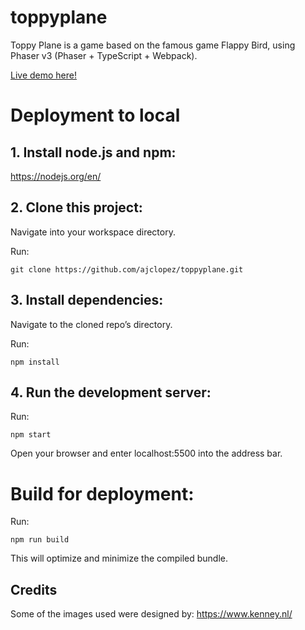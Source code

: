 # toppyplane
Toppy Plane is a game based on the famous game Flappy Bird, using Phaser v3 (Phaser + TypeScript + Webpack).

[Live demo here!](https://ajclopez.github.io/toppyplane/)

# Deployment to local

## 1. Install node.js and npm:

https://nodejs.org/en/

## 2. Clone this project:

Navigate into your workspace directory.

Run:

```git clone https://github.com/ajclopez/toppyplane.git```

## 3. Install dependencies:

Navigate to the cloned repo’s directory.

Run:

```npm install```

## 4. Run the development server:

Run:

```npm start```

Open your browser and enter localhost:5500 into the address bar.

# Build for deployment:

Run:

```npm run build```

This will optimize and minimize the compiled bundle.

## Credits

Some of the images used were designed by: <a href="https://www.kenney.nl/" target="_blank" title="Kenney">https://www.kenney.nl/</a>
